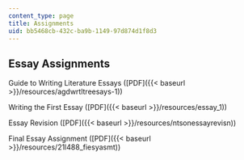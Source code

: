 ```yaml
---
content_type: page
title: Assignments
uid: bb5468cb-432c-ba9b-1149-97d874d1f8d3
---
```


Essay Assignments
-----------------

Guide to Writing Literature Essays ([PDF]({{< baseurl >}}/resources/agdwrtltreesays-1))

Writing the First Essay ([PDF]({{< baseurl >}}/resources/essay_1))

Essay Revision ([PDF]({{< baseurl >}}/resources/ntsonessayrevisn))

Final Essay Assignment ([PDF]({{< baseurl >}}/resources/21l488_fiesyasmt))